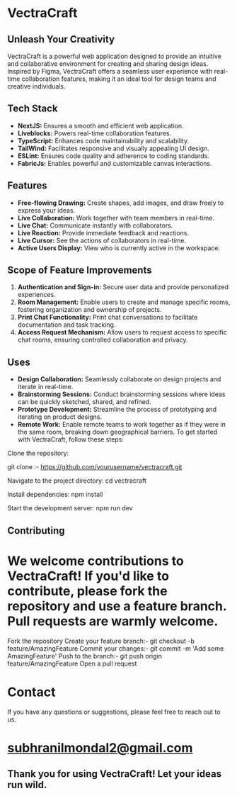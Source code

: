 # VectraCraft

<!-- Open VectraCraft with [https://vecrta-craft.vercel.app/](https://vecrta-craft.vercel.app/) -->

## Unleash Your Creativity
VectraCraft is a powerful web application designed to provide an intuitive and collaborative environment for creating and sharing design ideas. Inspired by Figma, VectraCraft offers a seamless user experience with real-time collaboration features, making it an ideal tool for design teams and creative individuals.

## Tech Stack
- **NextJS:** Ensures a smooth and efficient web application.
- **Liveblocks:** Powers real-time collaboration features.
- **TypeScript:** Enhances code maintainability and scalability.
- **TailWind:** Facilitates responsive and visually appealing UI design.
- **ESLint:** Ensures code quality and adherence to coding standards.
- **FabricJs:** Enables powerful and customizable canvas interactions.

## Features
- **Free-flowing Drawing:** Create shapes, add images, and draw freely to express your ideas.
- **Live Collaboration:** Work together with team members in real-time.
- **Live Chat:** Communicate instantly with collaborators.
- **Live Reaction:** Provide immediate feedback and reactions.
- **Live Cursor:** See the actions of collaborators in real-time.
- **Active Users Display:** View who is currently active in the workspace.

## Scope of Feature Improvements
1. **Authentication and Sign-in:** Secure user data and provide personalized experiences.
2. **Room Management:** Enable users to create and manage specific rooms, fostering organization and ownership of projects.
3. **Print Chat Functionality:** Print chat conversations to facilitate documentation and task tracking.
4. **Access Request Mechanism:** Allow users to request access to specific chat rooms, ensuring controlled collaboration and privacy.

## Uses
- **Design Collaboration:** Seamlessly collaborate on design projects and iterate in real-time.
- **Brainstorming Sessions:** Conduct brainstorming sessions where ideas can be quickly sketched, shared, and refined.
- **Prototype Development:** Streamline the process of prototyping and iterating on product designs.
- **Remote Work:** Enable remote teams to work together as if they were in the same room, breaking down geographical barriers.
To get started with VectraCraft, follow these steps:

Clone the repository:

git clone :- https://github.com/yourusername/vectracraft.git

Navigate to the project directory:
cd vectracraft

Install dependencies:
npm install

Start the development server:
npm run dev


## Contributing
We welcome contributions to VectraCraft! If you'd like to contribute, please fork the repository and use a feature branch. Pull requests are warmly welcome.
=======
<!-- Open [https://vecrta-craft.vercel.app/](https://vecrta-craft.vercel.app/) with your browser to see the result. -->


Fork the repository
Create your feature branch:- git checkout -b feature/AmazingFeature
Commit your changes:- git commit -m 'Add some AmazingFeature'
Push to the branch:- git push origin feature/AmazingFeature
Open a pull request

# Contact
If you have any questions or suggestions, please feel free to reach out to us.
# subhranilmondal2@gmail.com

## Thank you for using VectraCraft! Let your ideas run wild.
